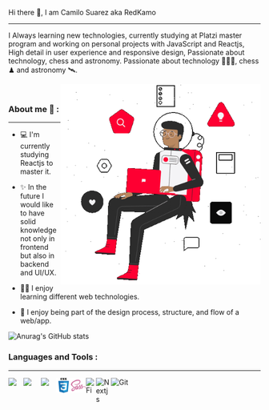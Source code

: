  Hi there 👋, I am Camilo Suarez aka RedKamo

------------

I Always learning new technologies, currently studying at Platzi master program and working on personal projects with JavaScript and Reactjs, High detail in user experience and responsive design, Passionate about technology, chess and astronomy. Passionate about technology 👨🏾‍💻, chess ♟ and astronomy 🛰.



<img align="right" alt="GIF" src="https://raw.githubusercontent.com/RedKamo/Redkamo/main/assets/ghprofile.gif" height="400" width="400" />

<br>

### About me 👻 :

------------

- 💻 I'm currently studying Reactjs to master it.

- ✨ In the future I would like to have solid knowledge not only in frontend but also in backend and UI/UX.

- 🐱‍🚀 I enjoy learning different web technologies.

- 📐 I enjoy being part of the design process, structure, and flow of a web/app.



![Anurag's GitHub stats](https://github-readme-stats.vercel.app/api?username=redkamo&show_icons=true&theme=radical&show_icons=true)


### Languages and Tools :

------------

<img  align="left" src="https://upload.wikimedia.org/wikipedia/commons/thumb/6/6a/JavaScript-logo.png/600px-JavaScript-logo.png"  width="30" />
<img  align="left" src="https://upload.wikimedia.org/wikipedia/commons/thumb/a/a7/React-icon.svg/512px-React-icon.svg.png"  width="35" />
<img  align="left" src="https://upload.wikimedia.org/wikipedia/commons/thumb/6/61/HTML5_logo_and_wordmark.svg/512px-HTML5_logo_and_wordmark.svg.png"  width="30" />
<img align="left" alt="CSS3" width="30px" src="https://raw.githubusercontent.com/github/explore/80688e429a7d4ef2fca1e82350fe8e3517d3494d/topics/css/css.png" />
<img align="left" alt="Sass" width="30px" src="https://raw.githubusercontent.com/github/explore/80688e429a7d4ef2fca1e82350fe8e3517d3494d/topics/sass/sass.png" />
<img align="left" alt="Figma" width="20px" height="30px" src="https://upload.wikimedia.org/wikipedia/commons/thumb/3/33/Figma-logo.svg/400px-Figma-logo.svg.png" />
<img align="left" alt="Nextjs" width="30px" src="https://upload.wikimedia.org/wikipedia/commons/thumb/8/8e/Nextjs-logo.svg/207px-Nextjs-logo.svg.png" />
<img align="left" alt="Git" height="30px" src="https://upload.wikimedia.org/wikipedia/commons/thumb/e/e0/Git-logo.svg/512px-Git-logo.svg.png" />





<!--
**RedKamo/Redkamo** is a ✨ _special_ ✨ repository because its `README.md` (this file) appears on your GitHub profile.

Here are some ideas to get you started:

- 🔭 I’m currently working on ...
- 🌱 I’m currently learning ...
- 👯 I’m looking to collaborate on ...
- 🤔 I’m looking for help with ...
- 💬 Ask me about ...
- 📫 How to reach me: ...
- 😄 Pronouns: ...
- ⚡ Fun fact: ...
-->
